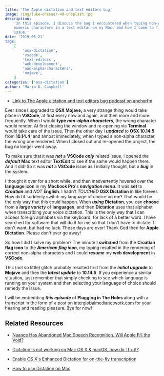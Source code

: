 ```yaml
---
title: 'The Apple dictation and text editors bug'
image: /img/luke-chesser-49-unsplash.jpg
description:
    'In this episode, I discuss the bug I encountered when typing non-alpha
    numeric characters in a text editor on my Mac, and how I came to fix the
    issue.'
date: '2019-06-21'
tags:
    [
        'osx-dictation',
        'vscode',
        'text-editors',
        'web-development',
        'non-alpha-characters',
        'mojave',
    ]
categories: ['osx-dictation']
author: 'Maria D. Campbell'
---
```


-   [Link to The Apple dictation and text editors bug podcast on anchorfm](https://anchor.fm/maria-campbell/episodes/The-Apple-dictation-and-text-editors-bug-e4dgid)

Ever since I upgraded to **OSX Mojave,** a very strange thing would take place
in **VSCode**, at first every now and again, and then more and more frequently.
When I would **type** **_non-alpha characters_**, the wrong character would
render. At first closing the window and re-opening via **Terminal** would take
care of the issue. Then the other day I **_updated_** to **OSX 10.14.5** from
**10.14.4**, and almost immediately, when I typed a non-alpha character, the
wrong one rendered. When I closed out and re-opened the project, the bug no
longer went away.

To make sure that it was **_not_** a **VSCode** **_only_** related issue, I
opened the **_default_** **Mac** text editor **TextEdit** to see if the same
would happen there. And it did! So it was **_not_** a **VSCode** issue as I
initially thought, but a **_bug_** in the system.

I thought it over for a short while, and then inadvertently hovered over the
**language icon** in my **Macbook Pro**'s **_navigation menu_**. It was **set**
to **_Croatian_** and _NOT_ **English**. I hadn't _TOUCHED_ **OSX Dictation** in
like forever. How did it suddenly switch my language of choice on me? That would
be the only way that this could happen. When **_using_** **Dictation**, you can
**choose** from a **_large variety_** of **languages**, and then **Dictation**
uses that alphabet when transcribing your voice dictation. This is the only way
that I can access foreign alphabets via the keyboard, for lack of a better word.
I have searched for software that will do it for me so that I don't have to
dictate if I don't want, but had no luck. Those days are over! Thank God then
for **Apple Dictation**. Please don't ever go away!

So how I did I solve my problem? The minute I **_switched_** from the **Croatian
flag icon** to the **_American flag icon_**, my typing resulted in the rendering
of correct non-alpha characters and I could **_resume_** my **web development**
in **VSCode**.

This (not so little) glitch probably resulted first from the **_initial
upgrade_** to **Mojave** and then the **_latest update_** to **10.14.5**. If you
experience a similar situation, just remember that simply checking to see which
language is running on your system and then selecting your language of choice
should remedy the issue.

I will be embedding **_this episode_** of **Plugging in The Holes** along with a
transcript in the form of a post on
[interglobalmedianetwork.com](https://www.interglobalmedianetwork.com) for your
hearing and reading pleasure. Bye for now!

## Related Resources

-   [Nuance Has Abandoned Mac Speech Recognition. Will Apple Fill the Void?](https://tidbits.com/2019/01/21/nuance-has-abandoned-mac-speech-recognition-will-apple-fill-the-void/)

-   [Dictation is not working on Mac OS X & macOS, how do I fix it?](https://appletoolbox.com/2012/08/mac-os-x-dictation-not-working-how-to-fix/)

-   [Enable OS X's Enhanced Dictation for on-the-fly transcription](https://www.macworld.com/article/2601862/enable-os-xs-enhanced-dictation-for-on-the-fly-transcription.html)

-   [How to use Dictation on Mac](https://www.imore.com/how-use-dictation-mac)
